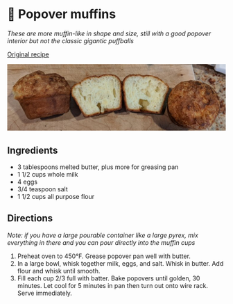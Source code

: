 # 🧁 Popover muffins

*These are more muffin-like in shape and size, still with a good popover
interior but not the classic gigantic puffballs*

[Original
recipe](https://www.seriouseats.com/recipes/2012/03/popover-recipe.html)

![muffins](./pics/popovers.jpg)

## Ingredients

- 3 tablespoons melted butter, plus more for greasing pan
- 1 1/2 cups whole milk
- 4 eggs
- 3/4 teaspoon salt
- 1 1/2 cups all purpose flour

## Directions

*Note: if you have a large pourable container like a large pyrex, mix everything
in there and you can pour directly into the muffin cups*

1. Preheat oven to 450°F. Grease popover pan well with butter.
2. In a large bowl, whisk together milk, eggs, and salt. Whisk in butter. Add
   flour and whisk until smooth.
3. Fill each cup 2/3 full with batter. Bake popovers until golden, 30 minutes.
   Let cool for 5 minutes in pan then turn out onto wire rack. Serve
   immediately.

